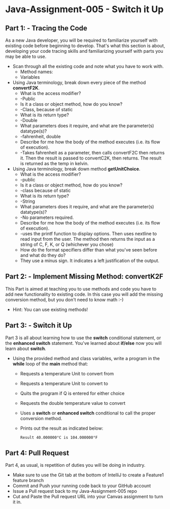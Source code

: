 
# Java-Assignment-005 - Switch it Up

## Part 1: - Tracing the Code
As a new Java developer, you will be required to familiarize yourself with existing code before beginning to develop. That's what this section is about, developing your code tracing skills and familiarizing yourself with parts you may be able to use.
* Scan through all the existing code and note what you have to work with.
    * Method names: 
    * Variables
* Using Java terminology, break down every piece of the method **convertF2K**.
    * What is the access modifier?
    * -Public
    * Is it a class or object method, how do you know?
    * -Class, because of static
    * What is its return type?
    * -Double
    * What parameters does it require, and what are the parameter(s) datatype(s)?
    * -fahrenheit, double
    * Describe for me how the body of the method executes (i.e. its flow of execution).
    * -Takes fahrenheit as a parameter, then calls convertF2C then returns it. Then the result is passed to convertC2K, then returns. The result is returned as the temp in kelvin.
* Using Java terminology, break down method **getUnitChoice**.
    * What is the access modifier?
    * -public
    * Is it a class or object method, how do you know?
    * -class because of static
    * What is its return type?
    * -String
    * What parameters does it require, and what are the parameter(s) datatype(s)?
    * -No parameters required.
    * Describe for me how the body of the method executes (i.e. its flow of execution).
    * -uses the printf function to display options. Then uses nextline to read input from the user. The method then returns the input as a string of C, F, K, or Q (whichever you chose)
    * How do the format specifiers differ than what you've seen before and what do they do?
    * They use a minus sign. It indicates a left justification of the output.

## Part 2: - Implement Missing Method: convertK2F
This Part is aimed at teaching you to use methods and code you have to add new functionality to existing code. In this case you will add the missing conversion method, but you don't need to know math :-)
* Hint: You can use existing methods!

## Part 3: - Switch it Up
Part 3 is all about learning how to use the **switch** conditional statement, or the **enhanced switch** statement. You've learned about **if/else** now you will learn about **switch**.
* Using the provided method and class variables, write a program in the **while** loop of the **main** method that:
    * Requests a temperature Unit to convert from
    * Requests a temperature Unit to convert to
    * Quits the program if Q is entered for either choice
    * Requests the double temperature value to convert
    * Uses a **switch** or **enhanced switch** conditional to call the proper conversion method.
    * Prints out the result as indicated below:

          Result 40.000000°C is 104.000000°F

## Part 4: Pull Request
Part 4, as usual, is repetition of duties you will be doing in industry.
* Make sure to use the Git tab at the bottom of IntelliJ to create a Feature1 feature branch
* Commit and Push your running code back to your GitHub account
* Issue a Pull request back to my Java-Assignment-005 repo
* Cut and Paste the Pull request URL into your Canvas assignment to turn it in.
